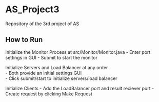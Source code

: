 # AS_Project3
Repository of the 3rd project of AS


## How to Run  
Initialize the Monitor Process at src/Monitor/Monitor.java
    - Enter port settings in GUI
    - Submit to start the monitor  

Initialize Servers and Load Balancer at any order   
    - Both provide an initial settings GUI  
    - Click submit/start to initialize servers/load balancer  

Initialize Clients
    - Add the LoadBalancer port and result reciever port
    - Create request by clicking Make Request
 